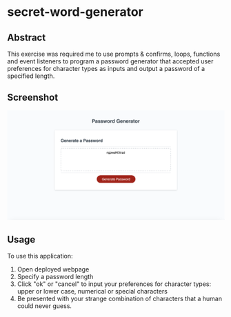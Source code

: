 # secret-word-generator

## Abstract

This exercise was required me to use prompts & confirms, loops, functions and event listeners to program a password generator that accepted user preferences for character types as inputs and output a password of a specified length. 

## Screenshot
![screenshot of passsword generator in browser](./04-password-generator-lesson/challenge/assets/Screenshot%202023-03-03%20at%2010.53.52.png)

## Usage

To use this application: 
  1. Open deployed webpage
  2. Specify a password length 
  3. Click "ok" or "cancel" to input your preferences for character types: upper or lower case, numerical or special characters
  4. Be presented with your strange combination of characters that a human could never guess.


  

